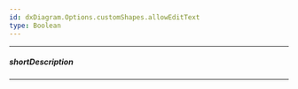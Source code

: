 ```yaml
---
id: dxDiagram.Options.customShapes.allowEditText
type: Boolean
---
```

---
##### shortDescription

---
